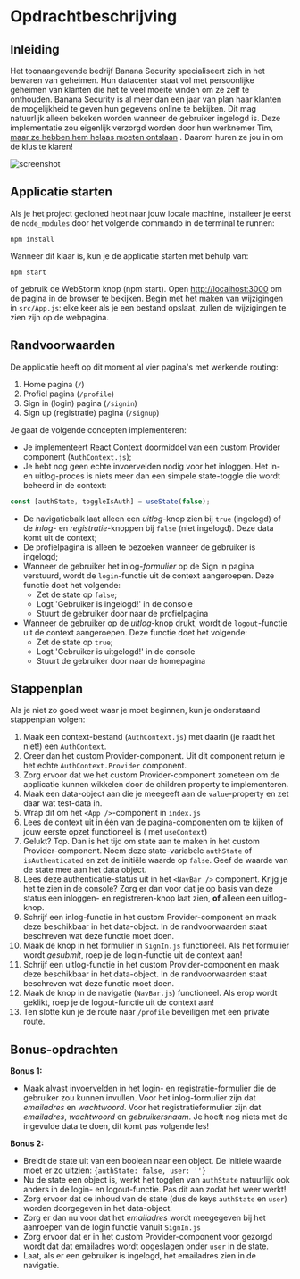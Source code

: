 # Opdrachtbeschrijving

## Inleiding

Het toonaangevende bedrijf Banana Security specialiseert zich in het bewaren van geheimen. Hun datacenter staat vol met
persoonlijke geheimen van klanten die het te veel moeite vinden om ze zelf te onthouden. Banana Security is al meer dan
een jaar van plan haar klanten de mogelijkheid te geven hun gegevens online te bekijken. Dit mag natuurlijk alleen
bekeken worden wanneer de gebruiker ingelogd is. Deze implementatie zou eigenlijk verzorgd worden door hun werknemer
Tim, [maar ze hebben hem helaas moeten ontslaan](https://speld.nl/2016/01/08/icter-tim-ging-een-jaar-offline-en-nu-is-hij-ontslagen/)
. Daarom huren ze jou in om de klus te klaren!

![screenshot](src/assets/screenshot.png)

## Applicatie starten

Als je het project gecloned hebt naar jouw locale machine, installeer je eerst de `node_modules` door het volgende
commando in de terminal te runnen:

```
npm install
```

Wanneer dit klaar is, kun je de applicatie starten met behulp van:

```
npm start
```

of gebruik de WebStorm knop (npm start). Open [http://localhost:3000](http://localhost:3000/) om de pagina in de browser
te bekijken. Begin met het maken van wijzigingen in `src/App.js`: elke keer als je een bestand opslaat, zullen de
wijzigingen te zien zijn op de webpagina.

## Randvoorwaarden

De applicatie heeft op dit moment al vier pagina's met werkende routing:

1. Home pagina (`/`)
2. Profiel pagina (`/profile`)
3. Sign in (login) pagina (`/signin`)
4. Sign up (registratie) pagina (`/signup`)

Je gaat de volgende concepten implementeren:

* Je implementeert React Context doormiddel van een custom Provider component (`AuthContext.js`);
* Je hebt nog geen echte invoervelden nodig voor het inloggen. Het in- en uitlog-proces is niets meer dan een simpele
  state-toggle die wordt beheerd in de context:

```javascript
const [authState, toggleIsAuth] = useState(false);
```

* De navigatiebalk laat alleen een _uitlog_-knop zien bij `true` (ingelogd) of de _inlog_- en _registratie_-knoppen
  bij `false` (niet ingelogd). Deze data komt uit de context;
* De profielpagina is alleen te bezoeken wanneer de gebruiker is ingelogd;
* Wanneer de gebruiker het inlog-_formulier_ op de Sign in pagina verstuurd, wordt de `login`-functie uit de context
  aangeroepen. Deze functie doet het volgende:
    * Zet de state op `false`;
    * Logt 'Gebruiker is ingelogd!' in de console
    * Stuurt de gebruiker door naar de profielpagina
* Wanneer de gebruiker op de _uitlog_-knop drukt, wordt de `logout`-functie uit de context aangeroepen. Deze functie
  doet het volgende:
    * Zet de state op `true`;
    * Logt 'Gebruiker is uitgelogd!' in de console
    * Stuurt de gebruiker door naar de homepagina

## Stappenplan

Als je niet zo goed weet waar je moet beginnen, kun je onderstaand stappenplan volgen:

1. Maak een context-bestand (`AuthContext.js`) met daarin (je raadt het niet!) een `AuthContext`.
2. Creer dan het custom Provider-component. Uit dit component return je het echte `AuthContext.Provider` component.
3. Zorg ervoor dat we het custom Provider-component zometeen om de applicatie kunnen wikkelen door de children property
   te implementeren.
4. Maak een data-object aan die je meegeeft aan de `value`-property en zet daar wat test-data in.
5. Wrap dit om het `<App />`-component in `index.js`
6. Lees de context uit in één van de pagina-componenten om te kijken of jouw eerste opzet functioneel is (
   met `useContext`)
7. Gelukt? Top. Dan is het tijd om state aan te maken in het custom Provider-component. Noem deze
   state-variabele `authState` of `isAuthenticated` en zet de initiële waarde op `false`. Geef de waarde van de state mee
   aan het data object.
8. Lees deze authenticatie-status uit in het `<NavBar />` component. Krijg je het te zien in de console? Zorg er dan
   voor dat je op basis van deze status een inloggen- en registreren-knop laat zien, **of** alleen een uitlog-knop.
9. Schrijf een inlog-functie in het custom Provider-component en maak deze beschikbaar in het data-object. In de
   randvoorwaarden staat beschreven wat deze functie moet doen.
10. Maak de knop in het formulier in `SignIn.js` functioneel. Als het formulier wordt _gesubmit_, roep je de
    login-functie uit de context aan!
11. Schrijf een uitlog-functie in het custom Provider-component en maak deze beschikbaar in het data-object. In de
    randvoorwaarden staat beschreven wat deze functie moet doen.
12. Maak de knop in de navigatie (`NavBar.js`) functioneel. Als erop wordt geklikt, roep je de logout-functie uit de
    context aan!
13. Ten slotte kun je de route naar `/profile` beveiligen met een private route.

## Bonus-opdrachten
**Bonus 1:**
* Maak alvast invoervelden in het login- en registratie-formulier die de gebruiker zou kunnen invullen. Voor het inlog-formulier zijn dat _emailadres_ en _wachtwoord_. Voor het registratieformulier zijn dat _emailadres_, _wachtwoord_ en _gebruikersnaam_. Je hoeft nog
  niets met de ingevulde data te doen, dit komt pas volgende les!

**Bonus 2:**
* Breidt de state uit van een boolean naar een object. De initiele waarde moet er zo uitzien: `{authState: false, user: ''}`
* Nu de state een object is, werkt het togglen van `authState` natuurlijk ook anders in de login- en logout-functie. Pas dit aan zodat het weer werkt!
* Zorg ervoor dat de inhoud van de state (dus de keys `authState` en `user`) worden doorgegeven in het data-object.
* Zorg er dan nu voor dat het _emailadres_ wordt meegegeven bij het aanroepen van de login functie vanuit `SignIn.js`
* Zorg ervoor dat er in het custom Provider-component voor gezorgd wordt dat dat emailadres wordt opgeslagen onder `user` in de state.
* Laat, als er een gebruiker is ingelogd, het emailadres zien in de navigatie.